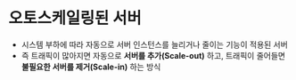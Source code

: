 # 오토스케일링된 서버
- 시스템 부하에 따라 자동으로 서버 인스턴스를 늘리거나 줄이는 기능이 적용된 서버
- 즉 트래픽이 많아지면 자동으로 **서버를 추가(Scale-out)** 하고, 트래픽이 줄어들면 **불필요한 서버를 제거(Scale-in)** 하는 방식
